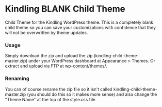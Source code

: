 Kindling BLANK Child Theme
=================

Child Theme for the Kindling WordPress theme. This is a completely blank child theme so you can save your customizations with confidence that they will not be overwritten by theme updates. 

### Usage
Simply download the zip and upload the zip (kindling-child-theme-master.zip) under your WordPress dashboard at Appearance > Themes. Or extract and upload via FTP at wp-content/themes/.


### Renaming
You can of course rename the zip file so it isn't called kindling-child-theme-master.zip (you should do this so it makes more sense) and also change the "Theme Name" at the top of the style.css file.

